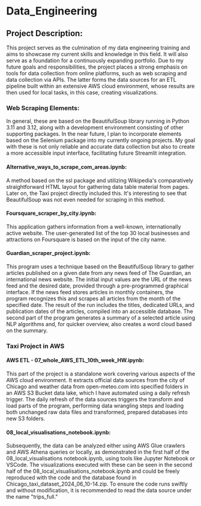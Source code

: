 # Data_Engineering

## Project Description:
This project serves as the culmination of my data engineering training and aims to showcase my current skills and knowledge in this field. It will also serve as a foundation for a continuously expanding portfolio. Due to my future goals and responsibilities, the project places a strong emphasis on tools for data collection from online platforms, such as web scraping and data collection via APIs. The latter forms the data sources for an ETL pipeline built within an extensive AWS cloud environment, whose results are then used for local tasks, in this case, creating visualizations.

### Web Scraping Elements:
In general, these are based on the BeautifulSoup library running in Python 3.11 and 3.12, along with a development environment consisting of other supporting packages. In the near future, I plan to incorporate elements based on the Selenium package into my currently ongoing projects. My goal with these is not only reliable and accurate data collection but also to create a more accessible input interface, facilitating future Streamlit integration.

#### Alternative_ways_to_scrape_com_areas.ipynb: 
A method based on the ssl package and utilizing Wikipedia's comparatively straightforward HTML layout for gathering data table material from pages. Later on, the Taxi project directly included this. It's interesting to see that BeautifulSoup was not even needed for scraping in this method.

#### Foursquare_scraper_by_city.ipynb:
This application gathers information from a well-known, internationally active website. The user-generated list of the top 30 local businesses and attractions on Foursquare is based on the input of the city name.

#### Guardian_scraper_project.ipynb: 
This program uses a technique based on the BeautifulSoup library to gather articles published on a given date from any news feed of The Guardian, an international news website. The initial input values are the URL of the news feed and the desired date, provided through a pre-programmed graphical interface. If the news feed stores articles in monthly containers, the program recognizes this and scrapes all articles from the month of the specified date. The result of the run includes the titles, dedicated URLs, and publication dates of the articles, compiled into an accessible database. The second part of the program generates a summary of a selected article using NLP algorithms and, for quicker overview, also creates a word cloud based on the summary.

### Taxi Project in AWS
#### AWS ETL - 07_whole_AWS_ETL_10th_week_HW.ipynb:
This part of the project is a standalone work covering various aspects of the AWS cloud environment. It extracts official data sources from the city of Chicago and weather data from open-meteo.com into specified folders in an AWS S3 Bucket data lake, which I have automated using a daily refresh trigger. The daily refresh of the data sources triggers the transform and load parts of the program, performing data wrangling steps and loading both unchanged raw data files and transformed, prepared databases into new S3 folders.

#### 08_local_visualisations_notebook.ipynb:
Subsequently, the data can be analyzed either using AWS Glue crawlers and AWS Athena queries or locally, as demonstrated in the first half of the 08_local_visualisations notebook.ipynb, using tools like Jupyter Notebook or VSCode. The visualizations executed with these can be seen in the second half of the 08_local_visualisations_notebook.ipynb and could be freely reproduced with the code and the database found in Chicago_taxi_dataset_2024_06_10-14.zip. To ensure the code runs swiftly and without modification, it is recommended to read the data source under the name "trips_full."
